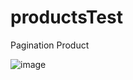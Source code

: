 # productsTest

Pagination Product 

![image](https://user-images.githubusercontent.com/107397075/236694438-a7ece4d8-d47d-42d1-af29-5d22e8a76b3f.png)
